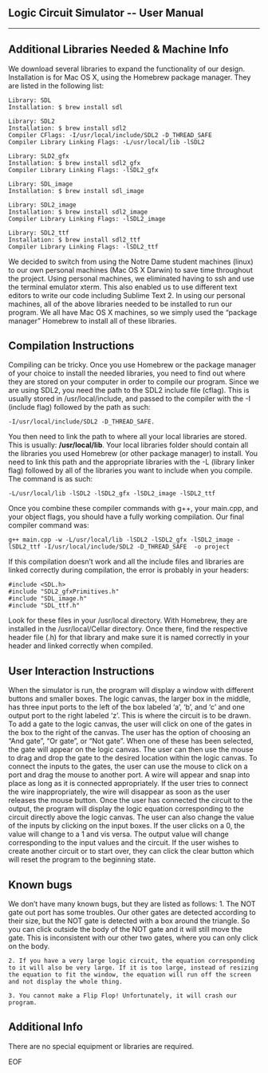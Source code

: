 Logic Circuit Simulator -- User Manual
--------------------------------------
--------------------------------------

Additional Libraries Needed & Machine Info
------------------------------------------

We download several libraries to expand the functionality of our design. Installation is for Mac OS X, using the Homebrew package manager. They are listed in the following list: 
	
	Library: SDL
	Installation: $ brew install sdl
	
	Library: SDL2
	Installation: $ brew install sdl2
	Compiler CFlags: -I/usr/local/include/SDL2 -D_THREAD_SAFE
	Compiler Library Linking Flags: -L/usr/local/lib -lSDL2

	Library: SLD2_gfx
	Installation: $ brew install sdl2_gfx
	Compiler Library Linking Flags: -lSDL2_gfx
	
	Library: SDL_image
	Installation: $ brew install sdl_image
	
	Library: SDL2_image
	Installation: $ brew install sdl2_image
	Compiler Library Linking Flags: -lSDL2_image
	
	Library: SDL2_ttf
	Installation: $ brew install sdl2_ttf
	Compiler Library Linking Flags: -lSDL2_ttf
	        
We decided to switch from using the Notre Dame student machines (linux) to our own personal machines (Mac OS X Darwin) to save time throughout the project. Using personal machines, we eliminated having to ssh and use the terminal emulator xterm. This also enabled us to use different text editors to write our code including Sublime Text 2. In using our personal machines, all of the above libraries needed to be installed to run our program. We all have Mac OS X machines, so we simply used the “package manager” Homebrew to install all of these libraries.

Compilation Instructions
------------------------

Compiling can be tricky. Once you use Homebrew or the package manager of your choice to install the needed libraries, you need to find out where they are stored on your computer in order to compile our program. Since we are using SDL2, you need the path to the SDL2 include file (cflag). This is usually stored in /usr/local/include, and passed to the compiler with the -I (include flag) followed by the path as such: 

	-I/usr/local/include/SDL2 -D_THREAD_SAFE. 

You then need to link the path to where all your local libraries are stored. This is usually: **/usr/local/lib**. Your local libraries folder should contain all the libraries you used Homebrew (or other package manager) to install. You need to link this path and the appropriate libraries with the -L (library linker flag) followed by all of the libraries you want to include when you compile. The command is as such: 

	-L/usr/local/lib -lSDL2 -lSDL2_gfx -lSDL2_image -lSDL2_ttf 

Once you combine these compiler commands with g++, your main.cpp, and your object flags, you should have a fully working compilation. Our final compiler command was: 

	g++ main.cpp -w -L/usr/local/lib -lSDL2 -lSDL2_gfx -lSDL2_image -lSDL2_ttf -I/usr/local/include/SDL2 -D_THREAD_SAFE  -o project

If this compilation doesn’t work and all the include files and libraries are linked correctly during compilation, the error is probably in your headers: 
    
    #include <SDL.h>
	#include "SDL2_gfxPrimitives.h"
	#include "SDL_image.h"
	#include "SDL_ttf.h"

Look for these files in your /usr/local directory. With Homebrew, they are installed in the /usr/local/Cellar directory. Once there, find the respective header file (.h) for that library and make sure it is named correctly in your header and linked correctly when compiled.

User Interaction Instructions
-----------------------------

When the simulator is run, the program will display a window with different buttons and smaller boxes.  The logic canvas, the larger box in the middle, has three input ports to the left of the box labeled ‘a’, ‘b’, and ‘c’ and one output port to the right labeled ‘z’.  This is where the circuit is to be drawn.  To add a gate to the logic canvas, the user will click on one of the gates in the box to the right of the canvas.  The user has the option of choosing an “And gate”, “Or gate”, or “Not gate”.  When one of these has been selected, the gate will appear on the logic canvas.  The user can then use the mouse to drag and drop the gate to the desired location within the logic canvas.  To connect the inputs to the gates, the user can use the mouse to click on a port and drag the mouse to another port.  A wire will appear and snap into place as long as it is connected appropriately.  If the user tries to connect the wire inappropriately, the wire will disappear as soon as the user releases the mouse button.  Once the user has connected the circuit to the output, the program will display the logic equation corresponding to the circuit directly above the logic canvas. The user can also change the value of the inputs by clicking on the input boxes.  If the user clicks on a 0, the value will change to a 1 and vis versa.   The output value will change corresponding to the input values and the circuit.  If the user wishes to create another circuit or to start over, they can click the clear button which will reset the program to the beginning state.

Known bugs
----------

We don’t have many known bugs, but they are listed as follows:
	1. The NOT gate out port has some troubles. Our other gates are detected according to their size, but the NOT gate is detected with a box around the triangle. So you can click outside the body of the NOT gate and it will still move the gate. This is inconsistent with our other two gates, where you can only click on the body.

	2. If you have a very large logic circuit, the equation corresponding to it will also be very large. If it is too large, instead of resizing the equation to fit the window, the equation will run off the screen and not display the whole thing.

	3. You cannot make a Flip Flop! Unfortunately, it will crash our program.

Additional Info
---------------

There are no special equipment or libraries are required.

EOF
